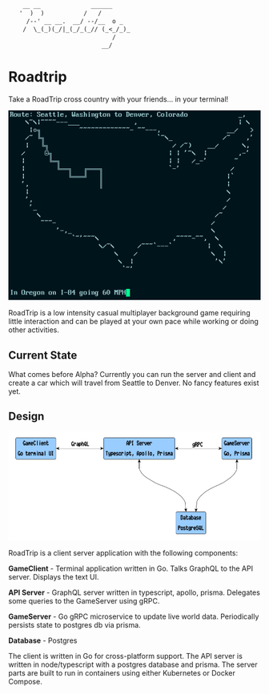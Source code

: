 ```text
    __ __              ______     
   '  )  )           /   /        
     /--' __ __.  __/ --/__  o _  
    /  \_(_)(_/|_(_/_(_// (_<_/_)_
                             /    
                          __/     
```
# Roadtrip

Take a RoadTrip cross country with your friends... in your terminal!

![System components](design/screenshot.png?raw=true "System Components")

RoadTrip is a low intensity casual multiplayer background game requiring little interaction and can be played at your own pace while working or doing other activities.

## Current State

What comes before Alpha? Currently you can run the server and client and create a car which will travel from Seattle to Denver. No fancy features exist yet.

## Design

![System components](design/diagram.png?raw=true "System Components")

RoadTrip is a client server application with the following components:

**GameClient** - Terminal application written in Go. Talks GraphQL to the API server. Displays the text UI.

**API Server** - GraphQL server written in typescript, apollo, prisma. Delegates some queries to the GameServer using gRPC.

**GameServer** - Go gRPC microservice to update live world data. Periodically persists state to postgres db via prisma.

**Database** - Postgres

The client is written in Go for cross-platform support. The API server is written in node/typescript with a postgres database and prisma. The server parts are built to run in containers using either Kubernetes or Docker Compose.
